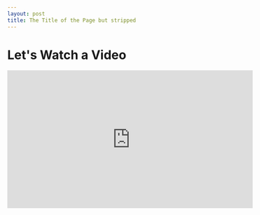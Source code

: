 ```yaml
---
layout: post
title: The Title of the Page but stripped
---
```


# Let's Watch a Video
<iframe width="560" height="315" src="https://www.youtube.com/embed/Kkfh2TmDzTc?si=E28p484guc-KNb6k" title="YouTube video player" frameborder="0" allow="accelerometer; autoplay; clipboard-write; encrypted-media; gyroscope; picture-in-picture; web-share" referrerpolicy="strict-origin-when-cross-origin" allowfullscreen></iframe>
<!-- {% include video source="youtube" id="tsQPxIaTg0c" %} -->


<!--
This is a responsive video embed. In your post, use the tag
{% raw  %}
`{% include video source="youtube" id="qaF6dPiJ-NM" %}`
{% endraw %}
where `source` can be `youtube`, `vimeo`, or `google-drive` and the `id` is the specific code you find in the YouTube Video URL such as `https://www.youtube.com/watch?v=qaF6dPiJ-NM` (the one after `?v`).
-->